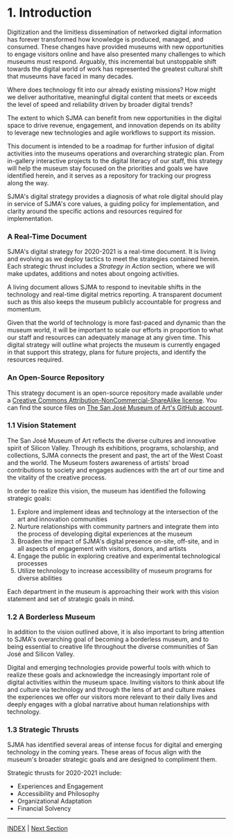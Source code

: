 # 1. Introduction

Digitization and the limitless dissemination of networked digital information has forever transformed how knowledge is produced, managed, and consumed. These changes have provided museums with new opportunities to engage visitors online and have also presented many challenges to which museums must respond. Arguably, this incremental but unstoppable shift towards the digital world of work has represented the greatest cultural shift that museums have faced in many decades.

Where does technology fit into our already existing missions? How might we deliver authoritative, meaningful digital content that meets or exceeds the level of speed and reliability driven by broader digital trends?

The extent to which SJMA can benefit from new opportunities in the digital space to drive revenue, engagement, and innovation depends on its ability to leverage new technologies and agile workflows to support its mission.

This document is intended to be a roadmap for further infusion of digital activities into the museums operations and overarching strategic plan. From in-gallery interactive projects to the digital literacy of our staff, this strategy will help the museum stay focused on the priorities and goals we have identified herein, and it serves as a repository for tracking our progress along the way.

SJMA's digital strategy provides a diagnosis of what role digital should play in service of SJMA's core values, a guiding policy for implementation, and clarity around the specific actions and resources required for implementation.

### A Real-Time Document

SJMA's digital strategy for 2020-2021 is a real-time document. It is living and evolving as we deploy tactics to meet the strategies contained herein. Each strategic thrust includes a *Strategy in Action* section, where we will make updates, additions and notes about ongoing activities.

A living document allows SJMA to respond to inevitable shifts in the technology and real-time digital metrics reporting. A transparent document such as this also keeps the museum publicly accountable for progress and momentum.

Given that the world of technology is more fast-paced and dynamic than the museum world, it will be important to scale our efforts in proportion to what our staff and resources can adequately manage at any given time. This digital strategy will outline what projects the museum is currently engaged in that support this strategy, plans for future projects, and identify the resources required.

### An Open-Source Repository

This strategy document is an open-source repository made available under a [Creative Commons Attribution-NonCommercial-ShareAlike license](http://creativecommons.org/licenses/by-nc-sa/4.0/). You can find the source files on [The San José Museum of Art's GitHub account](XXXXX).

### 1.1 Vision Statement

The San José Museum of Art reflects the diverse cultures and innovative spirit of Silicon Valley. Through its exhibitions, programs, scholarship, and collections, SJMA connects the present and past, the art of the West Coast and the world. The Museum fosters awareness of artists' broad contributions to society and engages audiences with the art of our time and the vitality of the creative process.

In order to realize this vision, the museum has identified the following strategic goals:

1. Explore and implement ideas and technology at the intersection of the art and innovation communities
2. Nurture relationships with community partners and integrate them into the process of developing digital experiences at the museum
3. Broaden the impact of SJMA's digital presence on-site, off-site, and in all aspects of engagement with visitors, donors, and artists
4. Engage the public in exploring creative and experimental technological processes
5. Utilize technology to increase accessibility of museum programs for diverse abilities

Each department in the museum is approaching their work with this vision statement and set of strategic goals in mind.

### 1.2 A Borderless Museum

In addition to the vision outlined above, it is also important to bring attention to SJMA's overarching goal of becoming a borderless museum, and to being essential to creative life throughout the diverse communities of San José and Silicon Valley.

Digital and emerging technologies provide powerful tools with which to realize these goals and acknowledge the increasingly important role of digital activities within the museum space. Inviting visitors to think about life and culture via technology and through the lens of art and culture makes the experiences we offer our visitors more relevant to their daily lives and deeply engages with a global narrative about human relationships with technology.

### 1.3 Strategic Thrusts

SJMA has identified several areas of intense focus for digital and emerging technology in the coming years. These areas of focus align with the museum's broader strategic goals and are designed to compliment them.

Strategic thrusts for 2020-2021 include:

* Experiences and Engagement
* Accessibility and Philosophy
* Organizational Adaptation
* Financial Solvency

-----

[INDEX](index.md) | [Next Section](02_Experiences_and_Engagement.md)
